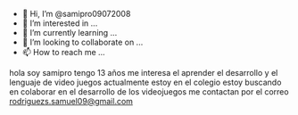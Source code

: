 - 👋 Hi, I’m @samipro09072008
- 👀 I’m interested in ...
- 🌱 I’m currently learning ...
- 💞️ I’m looking to collaborate on ...
- 📫 How to reach me ...

<!---
samipro09072008/samipro09072008 is a ✨ special ✨ repository because its `README.md` (this file) appears on your GitHub profile.
You can click the Preview link to take a look at your changes.
--->
hola soy samipro tengo 13 años 
me interesa el aprender el desarrollo y el lenguaje de video juegos 
actualmente estoy en el colegio 
estoy buscando en colaborar en el desarrollo de los videojuegos 
me contactan por el correo rodriguezs.samuel09@gmail.com
